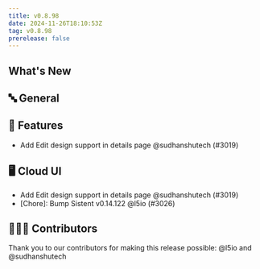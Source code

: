 ```yaml
---
title: v0.8.98
date: 2024-11-26T18:10:53Z
tag: v0.8.98
prerelease: false
---
```


## What's New
## 🔤 General
## 🚀 Features

- Add Edit design support in details page @sudhanshutech (#3019)

## 🖥 Cloud UI

- Add Edit design support in details page @sudhanshutech (#3019)
- [Chore]: Bump Sistent v0.14.122 @l5io (#3026)

## 👨🏽‍💻 Contributors

Thank you to our contributors for making this release possible:
@l5io and @sudhanshutech

